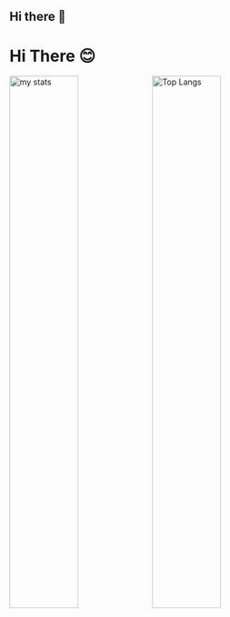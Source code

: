 ## Hi there 👋
 # Hi There 😊
<img alt="my stats" width="49%"  src="https://github-readme-stats.vercel.app/api?username=nightitachi">
<img alt="Top Langs"   width="49%"  src="https://github-readme-stats.vercel.app/api/top-langs/?username=nightitachi&layout=compact">


<!--
**nightitachi/nightitachi** is a ✨ _special_ ✨ repository because its `README.md` (this file) appears on your GitHub profile.

Here are some ideas to get you started:

- 🔭 I’m currently working on ...
- 🌱 I’m currently learning ...
- 👯 I’m looking to collaborate on ...
- 🤔 I’m looking for help with ...
- 💬 Ask me about ...
- 📫 How to reach me: ...
- 😄 Pronouns: ...
- ⚡ Fun fact: ...
-->
